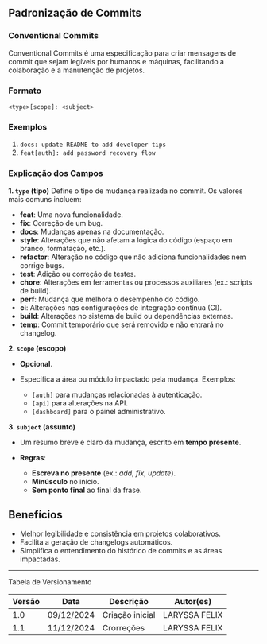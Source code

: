 ## Padronização de Commits 

### Conventional Commits
Conventional Commits é uma especificação para criar mensagens de commit que sejam legíveis por humanos e máquinas, facilitando a colaboração e a manutenção de projetos.


### Formato
`<type>[scope]: <subject>`


### Exemplos
1. `docs: update README to add developer tips`
2. `feat[auth]: add password recovery flow`


### Explicação dos Campos

 **1. `type` (tipo)** 
Define o tipo de mudança realizada no commit. Os valores mais comuns incluem:

- **feat**: Uma nova funcionalidade.
- **fix**: Correção de um bug.
- **docs**: Mudanças apenas na documentação.
- **style**: Alterações que não afetam a lógica do código (espaço em branco, formatação, etc.).
- **refactor**: Alteração no código que não adiciona funcionalidades nem corrige bugs.
- **test**: Adição ou correção de testes.
- **chore**: Alterações em ferramentas ou processos auxiliares (ex.: scripts de build).
- **perf**: Mudança que melhora o desempenho do código.
- **ci**: Alterações nas configurações de integração contínua (CI).
- **build**: Alterações no sistema de build ou dependências externas.
- **temp**: Commit temporário que será removido e não entrará no changelog.


 **2. `scope` (escopo)**

- **Opcional**.
- Especifica a área ou módulo impactado pela mudança. Exemplos:

  - `[auth]` para mudanças relacionadas à autenticação.
  - `[api]` para alterações na API.
  - `[dashboard]` para o painel administrativo.


 **3. `subject` (assunto)**
- Um resumo breve e claro da mudança, escrito em **tempo presente**.

- **Regras**:
  - **Escreva no presente** (ex.: *add*, *fix*, *update*).
  - **Minúsculo** no início.
  - **Sem ponto final** ao final da frase.


## Benefícios
- Melhor legibilidade e consistência em projetos colaborativos.
- Facilita a geração de changelogs automáticos.
- Simplifica o entendimento do histórico de commits e as áreas impactadas.

---

Tabela de Versionamento

| Versão | Data       | Descrição                                                     | Autor(es)        |
|--------|------------|---------------------------------------------------------------|------------------|
| 1.0    | 09/12/2024 | Criação inicial                       | LARYSSA FELIX |
| 1.1    | 11/12/2024 | Crorreções                       | LARYSSA FELIX |